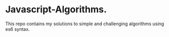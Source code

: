 # Javascript-Algorithms.
 

 This repo contains my solutions to simple and challenging algorithms using es6 syntax.
